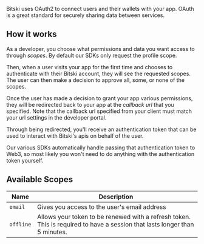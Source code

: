 Bitski uses OAuth2 to connect users and their wallets with your app. OAuth is a great standard for securely sharing data between services.

## How it works

As a developer, you choose what permissions and data you want access to through *scopes*. By default our SDKs only request the profile scope.

Then, when a user visits your app for the first time and chooses to authenticate with their Bitski account, they will see the requested scopes. The user can then make a decision to approve all, some, or none of the scopes.

Once the user has made a decision to grant your app various permissions, they will be redirected back to your app at the *callback url* that you specified. Note that the callback url specified from your client must match your url settings in the developer portal.

Through being redirected, you'll receive an authentication token that can be used to interact with Bitski's apis on behalf of the user.

Our various SDKs automatically handle passing that authentication token to Web3, so most likely you won't need to do anything with the authentication token yourself.

## Available Scopes

Name | Description
---- | ------------
`email` | Gives you access to the user's email address
`offline` | Allows your token to be renewed with a refresh token. This is required to have a session that lasts longer than 5 minutes.
